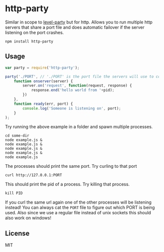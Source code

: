 # http-party

Similar in scope to [level-party](https://github.com/substack/level-party) but for http.
Allows you to run multiple http servers that share a port file and does automatic failover if
the server listening on the port crashes.

	npm install http-party

## Usage

``` js
var party = require('http-party');

party('./PORT', // './PORT' is the port file the servers will use to coordinate
	function onserver(server) {
		server.on('request', function(request, response) {
			response.end('hello world from '+pid);
		})
	},
	function ready(err, port) {
		console.log('Someone is listening on', port);
	}
);
```

Try running the above example in a folder and spawn multiple processes.

```
cd some-dir
node example.js &
node example.js &
node example.js &
node example.js &
node example.js
```

The processes should print the same port. Try curling to that port

```
curl http://127.0.0.1:PORT
```

This should print the pid of a process. Try killing that process.

```
kill PID
```

If you curl the same url again one of the other processes will be listening instead!
You can always cat the `PORT` file to figure out which PORT is being used.
Also since we use a regular file instead of unix sockets this should also work on windows!

## License

MIT